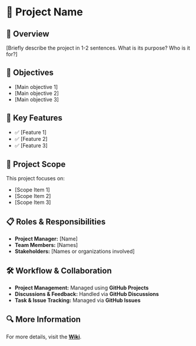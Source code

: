 # 📌 Project Name

## 📖 Overview
[Briefly describe the project in 1-2 sentences. What is its purpose? Who is it for?]

## 🎯 Objectives
- [Main objective 1]
- [Main objective 2]
- [Main objective 3]

## 📌 Key Features
- ✅ [Feature 1]
- ✅ [Feature 2]
- ✅ [Feature 3]

## 🔗 Project Scope
This project focuses on:
- [Scope Item 1]
- [Scope Item 2]
- [Scope Item 3]

## 📋 Roles & Responsibilities
- **Project Manager:** [Name]
- **Team Members:** [Names]
- **Stakeholders:** [Names or organizations involved]

## 🛠 Workflow & Collaboration
- **Project Management:** Managed using **GitHub Projects**
- **Discussions & Feedback:** Handled via **GitHub Discussions**
- **Task & Issue Tracking:** Managed via **GitHub Issues**

## 🔍 More Information
For more details, visit the **[Wiki](./wiki/home.md)**.
